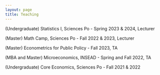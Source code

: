 ```yaml
---
layout: page
title: Teaching
---
```


(Undergraduate) Statistics I, Sciences Po - Spring 2023 & 2024, Lecturer

(Master) Math Camp, Sciences Po - Fall 2022 & 2023, Lecturer

(Master) Econometrics for Public Policy - Fall 2023, TA

(MBA and Master) Microeconomics, INSEAD - Spring and Fall 2022, TA

(Undergraduate) Core Economics, Sciences Po - Fall 2021 & 2022
